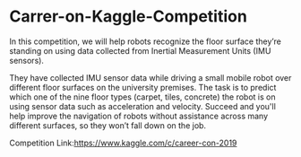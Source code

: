 # Carrer-on-Kaggle-Competition

In this competition, we will help robots recognize the floor surface they’re standing on using data collected from Inertial Measurement
Units (IMU sensors).

They have collected IMU sensor data while driving a small mobile robot over different floor surfaces on the university premises. 
The task is to predict which one of the nine floor types (carpet, tiles, concrete) the robot is on using sensor data such as 
acceleration and velocity. Succeed and you'll help improve the navigation of robots without assistance across many different surfaces,
so they won’t fall down on the job.

Competition Link:https://www.kaggle.com/c/career-con-2019
